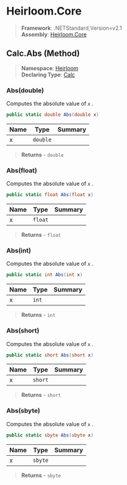 # Heirloom.Core

> **Framework**: .NETStandard,Version=v2.1  
> **Assembly**: [Heirloom.Core][0]

## Calc.Abs (Method)

> **Namespace**: [Heirloom][0]  
> **Declaring Type**: [Calc][1]

### Abs(double)

Computes the absolute value of `x` .

```cs
public static double Abs(double x)
```

| Name | Type     | Summary |
|------|----------|---------|
| x    | `double` |         |

> **Returns** - `double`

### Abs(float)

Computes the absolute value of `x` .

```cs
public static float Abs(float x)
```

| Name | Type    | Summary |
|------|---------|---------|
| x    | `float` |         |

> **Returns** - `float`

### Abs(int)

Computes the absolute value of `x` .

```cs
public static int Abs(int x)
```

| Name | Type  | Summary |
|------|-------|---------|
| x    | `int` |         |

> **Returns** - `int`

### Abs(short)

Computes the absolute value of `x` .

```cs
public static short Abs(short x)
```

| Name | Type    | Summary |
|------|---------|---------|
| x    | `short` |         |

> **Returns** - `short`

### Abs(sbyte)

Computes the absolute value of `x` .

```cs
public static sbyte Abs(sbyte x)
```

| Name | Type    | Summary |
|------|---------|---------|
| x    | `sbyte` |         |

> **Returns** - `sbyte`

[0]: ../../../Heirloom.Core.md
[1]: ../Calc.md
